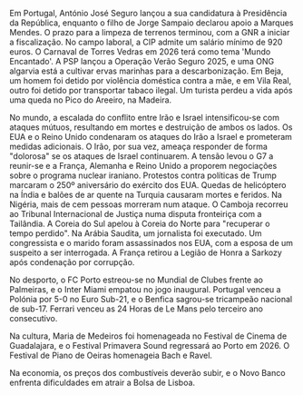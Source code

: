 Em Portugal, António José Seguro lançou a sua candidatura à Presidência da República, enquanto o filho de Jorge Sampaio declarou apoio a Marques Mendes. O prazo para a limpeza de terrenos terminou, com a GNR a iniciar a fiscalização. No campo laboral, a CIP admite um salário mínimo de 920 euros. O Carnaval de Torres Vedras em 2026 terá como tema 'Mundo Encantado'. A PSP lançou a Operação Verão Seguro 2025, e uma ONG algarvia está a cultivar ervas marinhas para a descarbonização. Em Beja, um homem foi detido por violência doméstica contra a mãe, e em Vila Real, outro foi detido por transportar tabaco ilegal. Um turista perdeu a vida após uma queda no Pico do Areeiro, na Madeira.

No mundo, a escalada do conflito entre Irão e Israel intensificou-se com ataques mútuos, resultando em mortes e destruição de ambos os lados. Os EUA e o Reino Unido condenaram os ataques do Irão a Israel e prometeram medidas adicionais. O Irão, por sua vez, ameaça responder de forma "dolorosa" se os ataques de Israel continuarem. A tensão levou o G7 a reunir-se e a França, Alemanha e Reino Unido a proporem negociações sobre o programa nuclear iraniano. Protestos contra políticas de Trump marcaram o 250º aniversário do exército dos EUA. Quedas de helicóptero na Índia e balões de ar quente na Turquia causaram mortes e feridos. Na Nigéria, mais de cem pessoas morreram num ataque. O Camboja recorreu ao Tribunal Internacional de Justiça numa disputa fronteiriça com a Tailândia. A Coreia do Sul apelou à Coreia do Norte para "recuperar o tempo perdido". Na Arábia Saudita, um jornalista foi executado. Um congressista e o marido foram assassinados nos EUA, com a esposa de um suspeito a ser interrogada. A França retirou a Legião de Honra a Sarkozy após condenação por corrupção.

No desporto, o FC Porto estreou-se no Mundial de Clubes frente ao Palmeiras, e o Inter Miami empatou no jogo inaugural. Portugal venceu a Polónia por 5-0 no Euro Sub-21, e o Benfica sagrou-se tricampeão nacional de sub-17. Ferrari venceu as 24 Horas de Le Mans pelo terceiro ano consecutivo.

Na cultura, Maria de Medeiros foi homenageada no Festival de Cinema de Guadalajara, e o Festival Primavera Sound regressará ao Porto em 2026. O Festival de Piano de Oeiras homenageia Bach e Ravel.

Na economia, os preços dos combustíveis deverão subir, e o Novo Banco enfrenta dificuldades em atrair a Bolsa de Lisboa.
